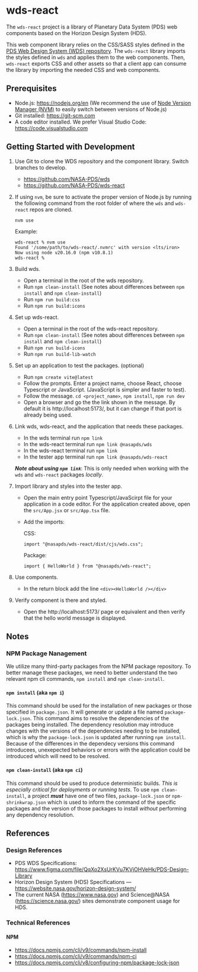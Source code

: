 # wds-react

The `wds-react` project is a library of Planetary Data System (PDS) web components based on the Horizon Design System (HDS).

This web component library relies on the CSS/SASS styles defined in the [PDS Web Design System (WDS) repository](https://github.com/nasa-pds/wds). The `wds-react` library imports the styles defined in `wds` and applies them to the web components. Then, `wds-react` exports CSS and other assets so that a client app can consume the library by importing the needed CSS and web components.

## Prerequisites

- Node.js: https://nodejs.org/en (We recommend the use of [Node Version Manager (NVM)](https://github.com/nvm-sh/nvm) to easily switch between versions of Node.js)
- Git installed: https://git-scm.com
- A code editor installed. We prefer Visual Studio Code: https://code.visualstudio.com

## Getting Started with Development

1. Use Git to clone the WDS repository and the component library. Switch branches to develop.
    - https://github.com/NASA-PDS/wds
    - https://github.com/NASA-PDS/wds-react

2. If using `nvm`, be sure to activate the proper version of Node.js by running the following command from the root folder of where the `wds` and `wds-react` repos are cloned.

    ```
    nvm use
    ```

    Example:

    ```
    wds-react % nvm use
    Found '/some/path/to/wds-react/.nvmrc' with version <lts/iron>
    Now using node v20.16.0 (npm v10.8.1)
    wds-react % 
    ```

3. Build wds.

    - Open a terminal in the root of the wds repository. 
    - Run `npm clean-install` (See notes about differences between `npm install` and `npm clean-install`)
    - Run `npm run build:css`
    - Run `npm run build:icons`

4. Set up wds-react.

    - Open a terminal in the root of the wds-react repository. 
    - Run `npm clean-install` (See notes about differences between `npm install` and `npm clean-install`)
    - Run `npm run build-icons`
    - Run `npm run build-lib-watch`

5. Set up an application to test the packages. (optional)

    - Run `npm create vite@latest`
    - Follow the prompts. Enter a project name, choose React, choose Typescript or JavaScript. (JavaScript is simpler and faster to test).
    - Follow the message. `cd <project_name>`, `npm install`, `npm run dev`
    - Open a browser and go the the link shown in the message. By default it is http://localhost:5173/, but it can change if that port is already being used.

6. Link wds, wds-react, and the application that needs these packages.

    - In the wds terminal run `npm link`
    - In the wds-react terminal run `npm link @nasapds/wds`
    - In the wds-react terminal run `npm link`
    - In the tester app terminal run `npm link @nasapds/wds-react`

    ___Note about using `npm link`___: This is only needed when working with the `wds` and `wds-react` packages _locally_.

7. Import library and styles into the tester app.

    - Open the main entry point Typescript/JavaScirpt file for your application in a code editor. For the application created above, open the `src/App.jsx` or `src/App.tsx` file.
    - Add the imports:

      CSS:
      ```
      import "@nasapds/wds-react/dist/cjs/wds.css";
      ```

      Package:
      ```
      import { HelloWorld } from "@nasapds/wds-react";
      ```

8. Use components.

    - In the return block add the line `<div><HelloWorld /></div>`

9. Verify component is there and styled.

    - Open the http://localhost:5173/ page or equivalent and then verify that the hello world message is displayed.

## Notes

### NPM Package Nanagement 

We utilize many third-party packages from the NPM package repository. To better manage these packages, we need to better understand the two relevant npm cli commands, `npm install` and `npm clean-install`.

#### `npm install` (aka `npm i`)

This command should be used for the installation of new packages or those specified in `package.json`. It will generate or update a file named `package-lock.json`. This command aims to resolve the dependencies of the packages being installed. The dependency resolution may introduce changes with the versions of the dependencies needing to be installed, which is why the `package-lock.json` is updated after running `npm install`. Because of the differences in the dependecy versions this command introducees, unexepected behaviors or errors with the application could be introduced which will need to be resolved.

#### `npm clean-install` (aka `npm ci`)

This command should be used to produce deterministic builds. _This is especially critical for deployments or running tests_. To use `npm clean-install`, a project ***must*** have one of two files, `package-lock.json` or `npm-shrinkwrap.json` which is used to inform the command of the specific packages and the version of those packages to install _without_ performing any dependency resolution.

## References

### Design References
- PDS WDS Specifications: https://www.figma.com/file/QqXo2XsUrKVu7KVjOHVeHk/PDS-Design-Library
- Horizon Design System (HDS) Specifications — https://website.nasa.gov/horizon-design-system/
- The current NASA (https://www.nasa.gov) and Science@NASA (https://science.nasa.gov/) sites demonstrate component usage for HDS.

### Technical References

#### NPM

- https://docs.npmjs.com/cli/v9/commands/npm-install
- https://docs.npmjs.com/cli/v9/commands/npm-ci
- https://docs.npmjs.com/cli/v8/configuring-npm/package-lock-json
